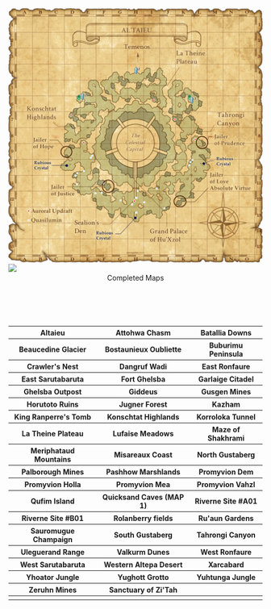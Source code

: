 <img src=altaieu.png>
<br>
<img src=Western Altepa Desert.png>
<br>

<header> Completed Maps </header>
<br>
<table>
   <tr>
    <th>Altaieu</th>
    <th>Attohwa Chasm</th>
    <th>Batallia Downs</th>
  </tr>
   <tr>
    <th>Beaucedine Glacier</th>
    <th>Bostaunieux Oubliette</th>
    <th>Buburimu Peninsula</th>
  </tr>
  <tr>
    <th>Crawler's Nest</th>
    <th>Dangruf Wadi</th>
    <th>East Ronfaure</th>
  </tr>
  <tr>
    <th>East Sarutabaruta</th>
    <th>Fort Ghelsba</th>
    <th>Garlaige Citadel</th>
  </tr>
  <tr>
    <th>Ghelsba Outpost</th>
    <th>Giddeus</th>
    <th>Gusgen Mines</th>
  </tr>
   <tr>
    <th>Horutoto Ruins</th>
    <th>Jugner Forest</th>
    <th>Kazham</th>
  </tr>
   <tr>
    <th> King Ranperre's Tomb </th>
    <th> Konschtat Highlands </th>
    <th> Korroloka Tunnel </th>
  </tr>
  <tr>
    <th> La Theine Plateau </th>
    <th> Lufaise Meadows </th>
    <th> Maze of Shakhrami </th>
  </tr>
   <tr>
    <th> Meriphataud Mountains </th>
    <th> Misareaux Coast </th>
    <th> North Gustaberg </th>
  </tr>
   <tr>
    <th> Palborough Mines </th>
    <th> Pashhow Marshlands </th>
    <th> Promyvion Dem </th>
  </tr>
   <tr>
    <th> Promyvion Holla </th>
    <th> Promyvion Mea </th>
    <th> Promyvion Vahzl </th>
  </tr>
  <tr>
    <th> Qufim Island </th>
    <th> Quicksand Caves (MAP 1) </th>
    <th> Riverne Site #A01 </th>
  </tr>
  <tr>
    <th> Riverne Site #B01 </th>
    <th> Rolanberry fields </th>
    <th> Ru'aun Gardens </th>
  </tr>
  <tr>
    <th> Sauromugue Champaign </th>
    <th> South Gustaberg </th>
    <th> Tahrongi Canyon </th>
  </tr>
  <tr>
    <th> Uleguerand Range </th>
    <th> Valkurm Dunes </th>
    <th> West Ronfaure </th>
  </tr>
  <tr>
    <th> West Sarutabaruta </th>
    <th> Western Altepa Desert </th>
    <th> Xarcabard </th>
  </tr>
  <tr>
    <th> Yhoator Jungle </th>
    <th> Yughott Grotto </th>
    <th> Yuhtunga Jungle </th>
  </tr>
   <tr>
    <th> Zeruhn Mines </th>
    <th> Sanctuary of Zi'Tah </th>
    <th> </th>
  </tr>
   <tr>
    <th> </th>
    <th> </th>
    <th> </th>
  </tr>
</table>
